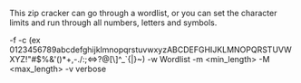 This zip cracker can go through a wordlist, or you can set the character limits and run through all numbers, letters and symbols.  

-f <zipfile> 
-c <charset> (ex 0123456789abcdefghijklmnopqrstuvwxyzABCDEFGHIJKLMNOPQRSTUVWXYZ!"#$%&\'()*+,-./:;<=>?@[\\]^_`{|}~)
-w Wordlist
-m <min_length>
-M <max_length> 
-v verbose

